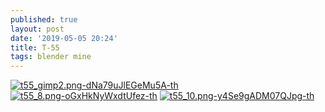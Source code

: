 ```yaml
---
published: true
layout: post
date: '2019-05-05 20:24'
title: T-55
tags: blender mine 
---
```

[![t55_gimp2.png-dNa79uJlEGeMu5A-th](https://i.imgur.com/6z5cm7Jb.jpg)](https://i.imgur.com/6z5cm7J.jpg)
[![t55_8.png-oGxHkNyWxdtUfez-th](https://i.imgur.com/QluIxp8b.jpg)](https://i.imgur.com/QluIxp8.jpg)
[![t55_10.png-y4Se9gADM07QJpg-th](https://i.imgur.com/QnkGLePb.jpg)](https://i.imgur.com/QnkGLeP.jpg)
